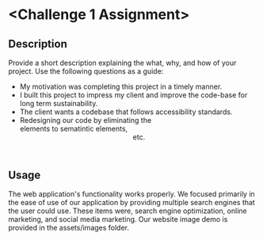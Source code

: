 # <Challenge 1 Assignment>

## Description

Provide a short description explaining the what, why, and how of your project. Use the following questions as a guide:

- My motivation was completing this project in a timely manner.
- I built this project to impress my client and improve the code-base for long term sustainability.
- The client wants a codebase that follows accessibility standards.
- Redesigning our code by eliminating the <div> elements to sematintic elements, <source> <header> etc.



## Usage

The web application's functionality works properly. We focused primarily in the ease of use of our application by providing multiple search engines that the user could use. These items were, search engine optimization, online marketing, and social media marketing. Our website image demo is provided in the assets/images folder.